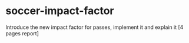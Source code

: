 # soccer-impact-factor
Introduce the new impact factor for passes, implement it and explain it [4 pages report]
